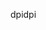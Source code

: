 <span data-ttu-id="369b7-101">dpi</span><span class="sxs-lookup"><span data-stu-id="369b7-101">dpi</span></span>